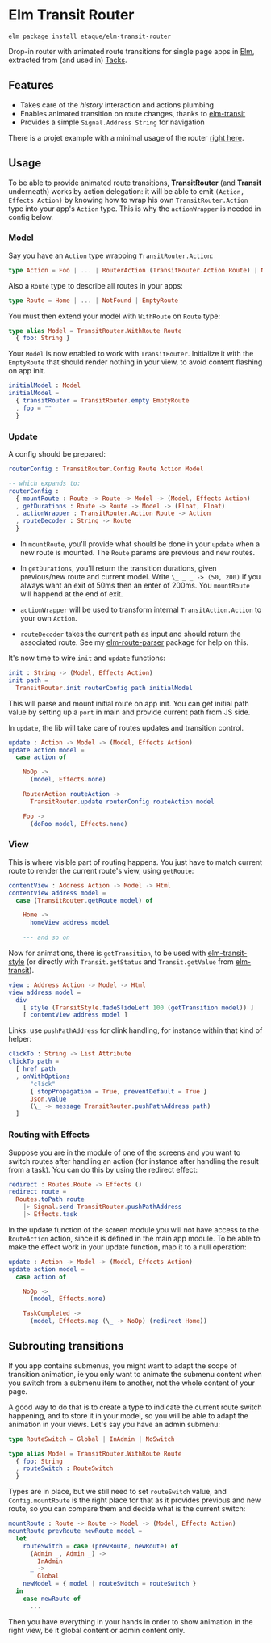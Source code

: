 # Elm Transit Router

    elm package install etaque/elm-transit-router

Drop-in router with animated route transitions for single page apps in [Elm](http://elm-lang.org/), extracted from (and used in) [Tacks](https://github.com/etaque/tacks/tree/master/client/src).


## Features

* Takes care of the *history* interaction and actions plumbing
* Enables animated transition on route changes, thanks to [elm-transit](http://package.elm-lang.org/packages/etaque/elm-transit/latest)
* Provides a simple `Signal.Address String` for navigation 

There is a projet example with a minimal usage of the router [right here](./example).


## Usage

To be able to provide animated route transitions, **TransitRouter** (and **Transit** underneath) works by action delegation: it will be able to emit `(Action, Effects Action)` by knowing how to wrap his own `TransitRouter.Action` type into your app's `Action` type. This is why the `actionWrapper` is needed in config below.


### Model

Say you have an `Action` type wrapping `TransitRouter.Action`:

```elm
type Action = Foo | ... | RouterAction (TransitRouter.Action Route) | NoOp
```

Also a `Route` type to describe all routes in your apps:

```elm
type Route = Home | ... | NotFound | EmptyRoute
```

You must then extend your model with `WithRoute` on `Route` type:

```elm
type alias Model = TransitRouter.WithRoute Route 
  { foo: String }
```

Your `Model` is now enabled to work with `TransitRouter`. Initialize it with the `EmptyRoute` that should render nothing in your view, to avoid content flashing on app init.

```elm
initialModel : Model
initialModel =
  { transitRouter = TransitRouter.empty EmptyRoute
  , foo = ""
  }
```


### Update

A config should be prepared:

```elm
routerConfig : TransitRouter.Config Route Action Model

-- which expands to:
routerConfig :
  { mountRoute : Route -> Route -> Model -> (Model, Effects Action)
  , getDurations : Route -> Route -> Model -> (Float, Float)
  , actionWrapper : TransitRouter.Action Route -> Action
  , routeDecoder : String -> Route
  }
```

* In `mountRoute`, you'll provide what should be done in your `update` when a new route is mounted. The `Route` params are previous and new routes.

* In `getDurations`, you'll return the transition durations, given previous/new route and current model. Write `\_ _ _ -> (50, 200)` if you always want an exit of 50ms then an enter of 200ms. You `mountRoute` will happend at the end of exit.

* `actionWrapper` will be used to transform internal `TransitAction.Action` to your own `Action`.

* `routeDecoder` takes the current path as input and should return the associated route.
See my [elm-route-parser](http://package.elm-lang.org/packages/etaque/elm-route-parser/latest) package for help on this.


It's now time to wire `init` and `update` functions:

```elm
init : String -> (Model, Effects Action)
init path =
  TransitRouter.init routerConfig path initialModel
```

This will parse and mount initial route on app init. You can get initial path value by setting up a `port` in main and provide current path from JS side.

In `update`, the lib will take care of routes updates and transition control.

```elm
update : Action -> Model -> (Model, Effects Action)
update action model =
  case action of

    NoOp ->
      (model, Effects.none)

    RouterAction routeAction ->
      TransitRouter.update routerConfig routeAction model

    Foo ->
      (doFoo model, Effects.none)
```


### View

This is where visible part of routing happens. You just have to match current route to render the current route's view, using `getRoute`:


```elm
contentView : Address Action -> Model -> Html
contentView address model =
  case (TransitRouter.getRoute model) of

    Home ->
      homeView address model
    
    --- and so on

```

Now for animations, there is `getTransition`, to be used with [elm-transit-style](http://package.elm-lang.org/packages/etaque/elm-transit-style/latest) (or directly with `Transit.getStatus` and `Transit.getValue` from [elm-transit](http://package.elm-lang.org/packages/etaque/elm-transit/latest)).

```elm
view : Address Action -> Model -> Html
view address model =
  div
    [ style (TransitStyle.fadeSlideLeft 100 (getTransition model)) ]
    [ contentView address model ]
```

Links: use `pushPathAddress` for clink handling, for instance within that kind of helper:

```elm
clickTo : String -> List Attribute
clickTo path =
  [ href path
  , onWithOptions
      "click"
      { stopPropagation = True, preventDefault = True }
      Json.value
      (\_ -> message TransitRouter.pushPathAddress path)
  ]
```

### Routing with Effects

Suppose you are in the module of one of the screens and you want to switch routes after handling an action (for instance after handling the result from a task). You can do this by using the redirect effect:

```elm
redirect : Routes.Route -> Effects ()
redirect route =
  Routes.toPath route
    |> Signal.send TransitRouter.pushPathAddress
    |> Effects.task
```

In the update function of the screen module you will not have access to the `RouteAction` action, since it is defined in the main app module. To be able to make the effect work in your update function, map it to a null operation:

```elm
update : Action -> Model -> (Model, Effects Action)
update action model =
  case action of

    NoOp ->
      (model, Effects.none)

    TaskCompleted ->
      (model, Effects.map (\_ -> NoOp) (redirect Home))
```


## Subrouting transitions

If you app contains submenus, you might want to adapt the scope of transition animation, ie you only want to animate the submenu content when you switch from a submenu item to another, not the whole content of your page.

A good way to do that is to create a type to indicate the current route switch happening, and to store it in your model, so you will be able to adapt the animation in your views. Let's say you have an admin submenu:

```elm
type RouteSwitch = Global | InAdmin | NoSwitch

type alias Model = TransitRouter.WithRoute Route 
  { foo: String
  , routeSwitch : RouteSwitch
  }
```

Types are in place, but we still need to set `routeSwitch` value, and `Config.mountRoute` is the right place for that as it provides previous and new route, so you can compare them and decide what is the current switch:

```elm
mountRoute : Route -> Route -> Model -> (Model, Effects Action)
mountRoute prevRoute newRoute model =
  let
    routeSwitch = case (prevRoute, newRoute) of
      (Admin _, Admin _) ->
        InAdmin
      _ ->
        Global
    newModel = { model | routeSwitch = routeSwitch }
  in
    case newRoute of
      ...
```

Then you have everything in your hands in order to show animation in the right view, be it global content or admin content only.
